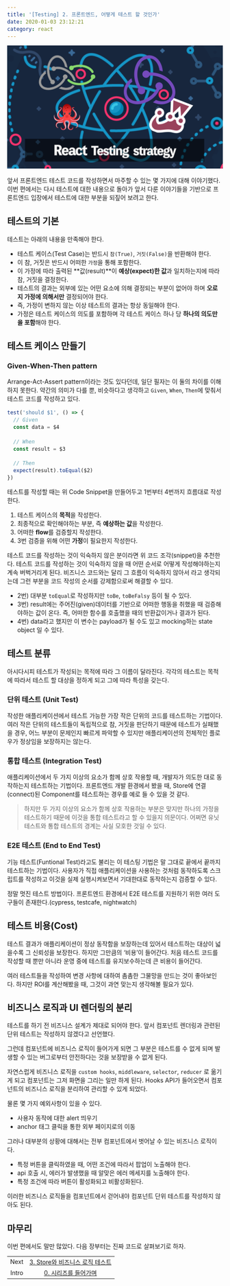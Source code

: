 ```yaml
---
title: '[Testing] 2. 프론트엔드, 어떻게 테스트 할 것인가'
date: 2020-01-03 23:12:21
category: react
---
```


![react-testing-logo](./images/react-testing-logo.png)

앞서 프론트엔드 테스트 코드를 작성하면서 마주할 수 있는 몇 가지에 대해 이야기했다. 이번 편에서는 다시 테스트에 대한 내용으로 돌아가 앞서 다룬 이야기들을 기반으로 프론트엔드 입장에서 테스트에 대한 부분을 되짚어 보려고 한다.

## 테스트의 기본

테스트는 아래의 내용을 만족해야 한다.

- 테스트 케이스(Test Case)는 반드시 `참(True)`, `거짓(False)`을 반환해야 한다.
- 이 참, 거짓은 반드시 어떠한 `가정`을 통해 포함한다.
- 이 가정에 따라 출력된 **값(result)**이 **예상(expect)한 값**과 일치하는지에 따라 참, 거짓을 결정한다.
- 테스트의 결과는 외부에 있는 어떤 요소에 의해 결정되는 부분이 없어야 하며 **오로지 가정에 의해서만** 결정되어야 한다.
- 즉, 가정이 변하지 않는 이상 테스트의 결과는 항상 동일해야 한다.
- 가정은 테스트 케이스의 의도를 포함하며 각 테스트 케이스 하나 당 **하나의 의도만을 포함**해야 한다.

## 테스트 케이스 만들기

### Given-When-Then pattern

Arrange-Act-Assert pattern이라는 것도 있다던데, 일단 필자는 이 둘의 차이를 이해하지 못한다. 약간의 의미가 다를 뿐, 비슷하다고 생각하고 `Given`, `When`, `Then`에 맞춰서 테스트 코드를 작성하고 있다.

```js
test('should $1', () => {
  // Given
  const data = $4

  // When
  const result = $3

  // Then
  expect(result).toEqual($2)
})
```

테스트를 작성할 때는 위 Code Snippet을 만들어두고 1번부터 4번까지 흐름대로 작성한다.

1. 테스트 케이스의 **목적**을 작성한다.
2. 최종적으로 확인해야하는 부분, 즉 **예상하는 값**을 작성한다.
3. 어떠한 **flow**를 검증할지 작성한다.
4. 3번 검증을 위해 어떤 **가정**이 필요한지 작성한다.

테스트 코드를 작성하는 것이 익숙하지 않은 분이라면 위 코드 조각(snippet)을 추천한다. 테스트 코드를 작성하는 것이 익숙하지 않을 때 어떤 순서로 어떻게 작성해야하는지 계속 버벅거리게 된다. 비즈니스 코드와는 달리 그 흐름이 익숙하지 않아서 라고 생각되는데 그런 부분을 코드 작성의 순서를 강제함으로써 해결할 수 있다.

- 2번) 대부분 `toEqual`로 작성하지만 `toBe`, `toBeFalsy` 등이 될 수 있다.
- 3번) result에는 주어진(given)데이터를 기반으로 어떠한 행동을 취했을 때 검증해야하는 값이 온다. 즉, 어떠한 함수를 호출했을 때의 반환값이거나 결과가 된다.
- 4번) data라고 했지만 이 변수는 payload가 될 수도 있고 mocking하는 state object 일 수 있다.

## 테스트 분류

아시다시피 테스트가 작성되는 목적에 따라 그 이름이 달라진다. 각각의 테스트는 목적에 따라서 테스트 할 대상을 정하게 되고 그에 따라 특성을 갖는다.

### 단위 테스트 (Unit Test)

작성한 애플리케이션에서 테스트 가능한 가장 작은 단위의 코드를 테스트하는 기법이다. 여러 작은 단위의 테스트들이 독립적으로 참, 거짓을 판단하기 때문에 테스트가 실패했을 경우, 어느 부분이 문제인지 빠르게 파악할 수 있지만 애플리케이션의 전체적인 플로우가 정상임을 보장하지는 않는다.

### 통합 테스트 (Integration Test)

애플리케이션에서 두 가지 이상의 요소가 함께 상호 작용할 때, 개발자가 의도한 대로 동작하는지 테스트하는 기법이다. 프론트엔드 개발 환경에서 봤을 때, Store에 연결(connect)된 Component를 테스트하는 경우를 예로 들 수 있을 것 같다.

> 하지만 두 가지 이상의 요소가 함께 상호 작용하는 부분은 맞지만 하나의 가정을 테스트하기 때문에 이것을 통합 테스트라고 할 수 있을지 의문이다. 어쩌면 유닛 테스트와 통합 테스트의 경계는 사실 모호한 것일 수 있다.

### E2E 테스트 (End to End Test)

기능 테스트(Funtional Test)라고도 불리는 이 테스팅 기법은 말 그대로 끝에서 끝까지 테스트하는 기법이다. 사용자가 직접 애플리케이션을 사용하는 것처럼 동작하도록 스크립트를 작성하고 이것을 실제 실행시켜보면서 기대한대로 동작하는지 검증할 수 있다.

정말 멋진 테스트 방법이다. 프론트엔드 환경에서 E2E 테스트를 지원하기 위한 여러 도구들이 존재한다.(cypress, testcafe, nightwatch)

## 테스트 비용(Cost)

테스트 결과가 애플리케이션이 정상 동작함을 보장하는데 있어서 테스트하는 대상이 넓을수록 그 신뢰성을 보장한다. 하지만 그만큼의 ‘비용’이 들어간다. 처음 테스트 코드를 작성할 때 뿐만 아니라 운영 중에 테스트를 유지보수하는데 큰 비용이 들어간다.

여러 테스트들을 작성하여 변경 사항에 대하여 촘촘한 그물망을 만드는 것이 좋아보인다. 하지만 ROI를 계산해봤을 때, 그것이 과연 맞는지 생각해볼 필요가 있다.

## 비즈니스 로직과 UI 렌더링의 분리

테스트를 하기 전 비즈니스 설계가 제대로 되어야 한다. 앞서 컴포넌트 렌더링과 관련된 단위 테스트는 작성하지 않겠다고 선언했다.

그런데 컴포넌트에 비즈니스 로직이 들어가게 되면 그 부분은 테스트를 수 없게 되며 발생할 수 있는 버그로부터 안전하다는 것을 보장받을 수 없게 된다.

자연스럽게 비즈니스 로직을 `custom hooks`, `middleware`, `selector`, `reducer` 로 옮기게 되고 컴포넌트는 그저 화면을 그리는 일만 하게 된다. Hooks API가 들어오면서 컴포넌트의 비즈니스 로직을 분리하여 관리할 수 있게 되었다.

물론 몇 가지 예외사항이 있을 수 있다.

- 사용자 동작에 대한 alert 띄우기
- anchor 태그 클릭을 통한 외부 페이지로의 이동

그러나 대부분의 상황에 대해서는 전부 컴포넌트에서 벗어날 수 있는 비즈니스 로직이다.

- 특정 버튼을 클릭하였을 때, 어떤 조건에 따라서 팝업이 노출해야 한다.
- api 호출 시, 에러가 발생했을 때 알맞은 에러 메세지를 노출해야 한다.
- 특정 조건에 따라 버튼이 활성화되고 비활성화된다.

이러한 비즈니스 로직들을 컴포넌트에서 걷어내야 컴포넌트 단위 테스트를 작성하지 않아도 된다.

## 마무리

이번 편에서도 말만 많았다. 다음 장부터는 진짜 코드로 살펴보기로 하자.

|       |                                                                                   |
| :---: | :-------------------------------------------------------------------------------: |
| Next  | [3. Store와 비즈니스 로직 테스트](https://jbee.io/react/testing-3-react-testing/) |
| Intro |   [0. 시리즈를 들어가며](https://jbee.io/react/testing-0-react-testing-intro/)    |
